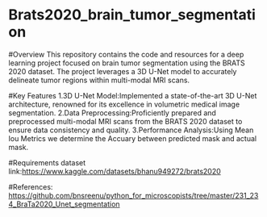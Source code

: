 # Brats2020_brain_tumor_segmentation
#Overview
This repository contains the code and resources for a deep learning project focused on brain tumor segmentation using the BRATS 2020 dataset. 
The project leverages a 3D U-Net model to accurately delineate tumor regions within multi-modal MRI scans.

#Key Features
1.3D U-Net Model:Implemented a state-of-the-art 3D U-Net architecture, renowned for its excellence in volumetric medical image segmentation.
2.Data Preprocessing:Proficiently prepared and preprocessed multi-modal MRI scans from the BRATS 2020 dataset to ensure data consistency and quality.
3.Performance Analysis:Using Mean Iou Metrics we determine the Accuary between predicted mask and actual mask.

#Requirements
dataset link:https://www.kaggle.com/datasets/bhanu949272/brats2020

#References:
https://github.com/bnsreenu/python_for_microscopists/tree/master/231_234_BraTa2020_Unet_segmentation
